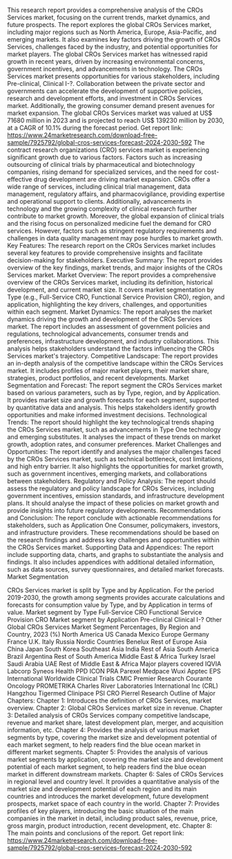 This research report provides a comprehensive analysis of the CROs Services market, focusing on the current trends, market dynamics, and future prospects. The report explores the global CROs Services market, including major regions such as North America, Europe, Asia-Pacific, and emerging markets. It also examines key factors driving the growth of CROs Services, challenges faced by the industry, and potential opportunities for market players.
The global CROs Services market has witnessed rapid growth in recent years, driven by increasing environmental concerns, government incentives, and advancements in technology. The CROs Services market presents opportunities for various stakeholders, including Pre-clinical, Clinical I-?. Collaboration between the private sector and governments can accelerate the development of supportive policies, research and development efforts, and investment in CROs Services market. Additionally, the growing consumer demand present avenues for market expansion.
The global CROs Services market was valued at US$ 71680 million in 2023 and is projected to reach US$ 139230 million by 2030, at a CAGR of 10.1% during the forecast period.
Get report link: https://www.24marketresearch.com/download-free-sample/7925792/global-cros-services-forecast-2024-2030-592
The contract research organizations (CRO) services market is experiencing significant growth due to various factors. Factors such as increasing outsourcing of clinical trials by pharmaceutical and biotechnology companies, rising demand for specialized services, and the need for cost-effective drug development are driving market expansion. CROs offer a wide range of services, including clinical trial management, data management, regulatory affairs, and pharmacovigilance, providing expertise and operational support to clients. Additionally, advancements in technology and the growing complexity of clinical research further contribute to market growth. Moreover, the global expansion of clinical trials and the rising focus on personalized medicine fuel the demand for CRO services. However, factors such as stringent regulatory requirements and challenges in data quality management may pose hurdles to market growth.
Key Features:
The research report on the CROs Services market includes several key features to provide comprehensive insights and facilitate decision-making for stakeholders.
Executive Summary: The report provides overview of the key findings, market trends, and major insights of the CROs Services market.
Market Overview: The report provides a comprehensive overview of the CROs Services market, including its definition, historical development, and current market size. It covers market segmentation by Type (e.g., Full-Service CRO, Functional Service Provision CRO), region, and application, highlighting the key drivers, challenges, and opportunities within each segment.
Market Dynamics: The report analyses the market dynamics driving the growth and development of the CROs Services market. The report includes an assessment of government policies and regulations, technological advancements, consumer trends and preferences, infrastructure development, and industry collaborations. This analysis helps stakeholders understand the factors influencing the CROs Services market's trajectory.
Competitive Landscape: The report provides an in-depth analysis of the competitive landscape within the CROs Services market. It includes profiles of major market players, their market share, strategies, product portfolios, and recent developments.
Market Segmentation and Forecast: The report segment the CROs Services market based on various parameters, such as by Type, region, and by Application. It provides market size and growth forecasts for each segment, supported by quantitative data and analysis. This helps stakeholders identify growth opportunities and make informed investment decisions.
Technological Trends: The report should highlight the key technological trends shaping the CROs Services market, such as advancements in Type One technology and emerging substitutes. It analyses the impact of these trends on market growth, adoption rates, and consumer preferences.
Market Challenges and Opportunities: The report identify and analyses the major challenges faced by the CROs Services market, such as technical bottleneck, cost limitations, and high entry barrier. It also highlights the opportunities for market growth, such as government incentives, emerging markets, and collaborations between stakeholders.
Regulatory and Policy Analysis: The report should assess the regulatory and policy landscape for CROs Services, including government incentives, emission standards, and infrastructure development plans. It should analyse the impact of these policies on market growth and provide insights into future regulatory developments.
Recommendations and Conclusion: The report conclude with actionable recommendations for stakeholders, such as Application One Consumer, policymakers, investors, and infrastructure providers. These recommendations should be based on the research findings and address key challenges and opportunities within the CROs Services market.
Supporting Data and Appendices: The report include supporting data, charts, and graphs to substantiate the analysis and findings. It also includes appendices with additional detailed information, such as data sources, survey questionnaires, and detailed market forecasts.
Market Segmentation

CROs Services market is split by Type and by Application. For the period 2019-2030, the growth among segments provides accurate calculations and forecasts for consumption value by Type, and by Application in terms of value.
Market segment by Type
Full-Service CRO
Functional Service Provision CRO
Market segment by Application
Pre-clinical
Clinical I-?
Other
Global CROs Services Market Segment Percentages, By Region and Country, 2023 (%)
North America
US
Canada
Mexico
Europe
Germany
France
U.K.
Italy
Russia
Nordic Countries
Benelux
Rest of Europe
Asia
China
Japan
South Korea
Southeast Asia
India
Rest of Asia
South America
Brazil
Argentina
Rest of South America
Middle East & Africa
Turkey
Israel
Saudi Arabia
UAE
Rest of Middle East & Africa
Major players covered
IQVIA
Labcorp
Syneos Health
PPD
ICON
PRA
Parexel
Medpace
Wuxi Apptec
EPS International
Worldwide Clinical Trials
CMIC
Premier Research
Courante Oncology
PROMETRIKA
Charles River Laboratories International Inc (CRL)
Hangzhou Tigermed
Clinipace
PSI CRO
Pierrel Research
Outline of Major Chapters:
Chapter 1: Introduces the definition of CROs Services, market overview.
Chapter 2: Global CROs Services market size in revenue.
Chapter 3: Detailed analysis of CROs Services company competitive landscape, revenue and market share, latest development plan, merger, and acquisition information, etc.
Chapter 4: Provides the analysis of various market segments by type, covering the market size and development potential of each market segment, to help readers find the blue ocean market in different market segments.
Chapter 5: Provides the analysis of various market segments by application, covering the market size and development potential of each market segment, to help readers find the blue ocean market in different downstream markets.
Chapter 6: Sales of CROs Services in regional level and country level. It provides a quantitative analysis of the market size and development potential of each region and its main countries and introduces the market development, future development prospects, market space of each country in the world.
Chapter 7: Provides profiles of key players, introducing the basic situation of the main companies in the market in detail, including product sales, revenue, price, gross margin, product introduction, recent development, etc.
Chapter 8: The main points and conclusions of the report.
Get report link: https://www.24marketresearch.com/download-free-sample/7925792/global-cros-services-forecast-2024-2030-592
